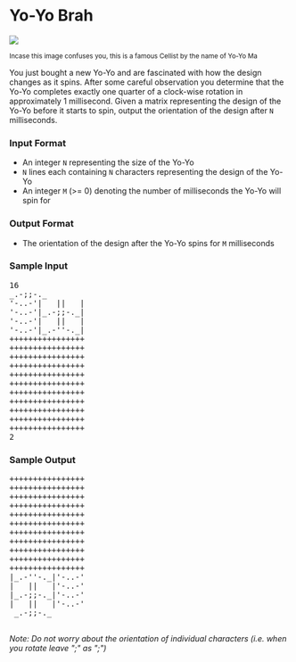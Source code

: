 # Yo-Yo Brah

![](https://pbs.twimg.com/profile_images/652105089205731328/kKuLkqxr.jpg)

<small>Incase this image confuses you, this is a famous Cellist by the name of Yo-Yo Ma</small>

You just bought a new Yo-Yo and are fascinated with how the design changes as it spins. After some careful observation you determine that the Yo-Yo completes exactly one quarter of a clock-wise rotation in approximately 1 millisecond. Given a matrix representing the design of the Yo-Yo before it starts to spin, output the orientation of the design after `N` milliseconds.

### Input Format

*   An integer `N` representing the size of the Yo-Yo
*   `N` lines each containing `N` characters representing the design of the Yo-Yo
*   An integer `M` (>= 0) denoting the number of milliseconds the Yo-Yo will spin for

### Output Format

*   The orientation of the design after the Yo-Yo spins for `M` milliseconds

### Sample Input

<pre>
16
_.-;;-._ 
'-..-'|   ||   |
'-..-'|_.-;;-._|
'-..-'|   ||   |
'-..-'|_.-''-._|
++++++++++++++++
++++++++++++++++
++++++++++++++++
++++++++++++++++
++++++++++++++++
++++++++++++++++
++++++++++++++++
++++++++++++++++
++++++++++++++++
++++++++++++++++
++++++++++++++++
2
</pre>


### Sample Output

<pre>
++++++++++++++++
++++++++++++++++
++++++++++++++++
++++++++++++++++
++++++++++++++++
++++++++++++++++
++++++++++++++++
++++++++++++++++
++++++++++++++++
++++++++++++++++
++++++++++++++++
|_.-''-._|'-..-'
|   ||   |'-..-'
|_.-;;-._|'-..-'
|   ||   |'-..-'
 _.-;;-._       
 </pre>

 _Note: Do not worry about the orientation of individual characters (i.e. when you rotate leave ";" as ";")_
